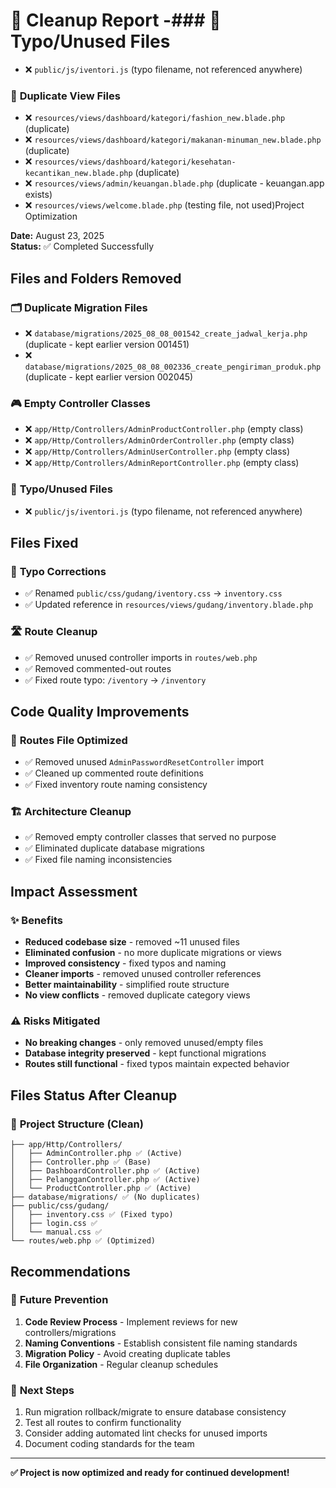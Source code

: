 # 🧹 Cleanup Report -### 📄 **Typo/Unused Files**

-   ❌ `public/js/iventori.js` (typo filename, not referenced anywhere)

### 👀 **Duplicate View Files**

-   ❌ `resources/views/dashboard/kategori/fashion_new.blade.php` (duplicate)
-   ❌ `resources/views/dashboard/kategori/makanan-minuman_new.blade.php` (duplicate)
-   ❌ `resources/views/dashboard/kategori/kesehatan-kecantikan_new.blade.php` (duplicate)
-   ❌ `resources/views/admin/keuangan.blade.php` (duplicate - keuangan.app exists)
-   ❌ `resources/views/welcome.blade.php` (testing file, not used)Project Optimization

**Date:** August 23, 2025  
**Status:** ✅ Completed Successfully

## Files and Folders Removed

### 🗂️ **Duplicate Migration Files**

-   ❌ `database/migrations/2025_08_08_001542_create_jadwal_kerja.php` (duplicate - kept earlier version 001451)
-   ❌ `database/migrations/2025_08_08_002336_create_pengiriman_produk.php` (duplicate - kept earlier version 002045)

### 🎮 **Empty Controller Classes**

-   ❌ `app/Http/Controllers/AdminProductController.php` (empty class)
-   ❌ `app/Http/Controllers/AdminOrderController.php` (empty class)
-   ❌ `app/Http/Controllers/AdminUserController.php` (empty class)
-   ❌ `app/Http/Controllers/AdminReportController.php` (empty class)

### 📄 **Typo/Unused Files**

-   ❌ `public/js/iventori.js` (typo filename, not referenced anywhere)

## Files Fixed

### 🔧 **Typo Corrections**

-   ✅ Renamed `public/css/gudang/iventory.css` → `inventory.css`
-   ✅ Updated reference in `resources/views/gudang/inventory.blade.php`

### 🛣️ **Route Cleanup**

-   ✅ Removed unused controller imports in `routes/web.php`
-   ✅ Removed commented-out routes
-   ✅ Fixed route typo: `/iventory` → `/inventory`

## Code Quality Improvements

### 📝 **Routes File Optimized**

-   ✅ Removed unused `AdminPasswordResetController` import
-   ✅ Cleaned up commented route definitions
-   ✅ Fixed inventory route naming consistency

### 🏗️ **Architecture Cleanup**

-   ✅ Removed empty controller classes that served no purpose
-   ✅ Eliminated duplicate database migrations
-   ✅ Fixed file naming inconsistencies

## Impact Assessment

### ✨ **Benefits**

-   **Reduced codebase size** - removed ~11 unused files
-   **Eliminated confusion** - no more duplicate migrations or views
-   **Improved consistency** - fixed typos and naming
-   **Cleaner imports** - removed unused controller references
-   **Better maintainability** - simplified route structure
-   **No view conflicts** - removed duplicate category views

### ⚠️ **Risks Mitigated**

-   **No breaking changes** - only removed unused/empty files
-   **Database integrity preserved** - kept functional migrations
-   **Routes still functional** - fixed typos maintain expected behavior

## Files Status After Cleanup

### 📁 **Project Structure (Clean)**

```
├── app/Http/Controllers/
│   ├── AdminController.php ✅ (Active)
│   ├── Controller.php ✅ (Base)
│   ├── DashboardController.php ✅ (Active)
│   ├── PelangganController.php ✅ (Active)
│   └── ProductController.php ✅ (Active)
├── database/migrations/ ✅ (No duplicates)
├── public/css/gudang/
│   ├── inventory.css ✅ (Fixed typo)
│   ├── login.css ✅
│   └── manual.css ✅
└── routes/web.php ✅ (Optimized)
```

## Recommendations

### 🔮 **Future Prevention**

1. **Code Review Process** - Implement reviews for new controllers/migrations
2. **Naming Conventions** - Establish consistent file naming standards
3. **Migration Policy** - Avoid creating duplicate tables
4. **File Organization** - Regular cleanup schedules

### 🎯 **Next Steps**

1. Run migration rollback/migrate to ensure database consistency
2. Test all routes to confirm functionality
3. Consider adding automated lint checks for unused imports
4. Document coding standards for the team

---

**✅ Project is now optimized and ready for continued development!**
